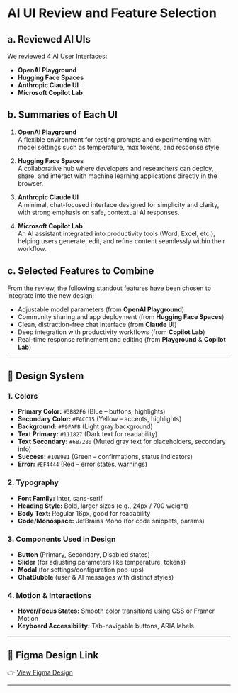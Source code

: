 # AI UI Review and Feature Selection

## a. Reviewed AI UIs
We reviewed 4 AI User Interfaces:
- **OpenAI Playground**
- **Hugging Face Spaces**
- **Anthropic Claude UI**
- **Microsoft Copilot Lab**

## b. Summaries of Each UI
1. **OpenAI Playground**  
   A flexible environment for testing prompts and experimenting with model settings such as temperature, max tokens, and response style.  

2. **Hugging Face Spaces**  
   A collaborative hub where developers and researchers can deploy, share, and interact with machine learning applications directly in the browser.  

3. **Anthropic Claude UI**  
   A minimal, chat-focused interface designed for simplicity and clarity, with strong emphasis on safe, contextual AI responses.  

4. **Microsoft Copilot Lab**  
   An AI assistant integrated into productivity tools (Word, Excel, etc.), helping users generate, edit, and refine content seamlessly within their workflow.  

## c. Selected Features to Combine
From the review, the following standout features have been chosen to integrate into the new design:
- Adjustable model parameters (from **OpenAI Playground**)  
- Community sharing and app deployment (from **Hugging Face Spaces**)  
- Clean, distraction-free chat interface (from **Claude UI**)  
- Deep integration with productivity workflows (from **Copilot Lab**)  
- Real-time response refinement and editing (from **Playground** & **Copilot Lab**)  

---

## 🎨 Design System  

### 1. Colors  
- **Primary Color:** `#3B82F6` (Blue – buttons, highlights)  
- **Secondary Color:** `#FACC15` (Yellow – accents, highlights)  
- **Background:** `#F9FAFB` (Light gray background)  
- **Text Primary:** `#111827` (Dark text for readability)  
- **Text Secondary:** `#6B7280` (Muted gray text for placeholders, secondary info)  
- **Success:** `#10B981` (Green – confirmations, status indicators)  
- **Error:** `#EF4444` (Red – error states, warnings)  

### 2. Typography  
- **Font Family:** Inter, sans-serif  
- **Heading Style:** Bold, larger sizes (e.g., 24px / 700 weight)  
- **Body Text:** Regular 16px, good for readability  
- **Code/Monospace:** JetBrains Mono (for code snippets, params)  

### 3. Components Used in Design  
- **Button** (Primary, Secondary, Disabled states)  
- **Slider** (for adjusting parameters like temperature, tokens)  
- **Modal** (for settings/configuration pop-ups)  
- **ChatBubble** (user & AI messages with distinct styles)  

### 4. Motion & Interactions  
- **Hover/Focus States:** Smooth color transitions using CSS or Framer Motion  
- **Keyboard Accessibility:** Tab-navigable buttons, ARIA labels  

---

## 🎨 Figma Design Link  
👉 [View Figma Design](https://www.figma.com/design/TWew1TX5GdRDg4r7gFDfQH/Untitled?node-id=0-1&t=FhStB6NSGjA5RLJ3-1)

---

